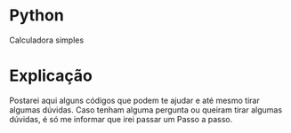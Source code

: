 # Python
Calculadora simples
# Explicação
Postarei aqui alguns códigos que podem te ajudar e até mesmo tirar algumas dúvidas.
Caso tenham alguma pergunta ou queiram tirar algumas dúvidas, é só me informar que irei passar um Passo a passo. 
